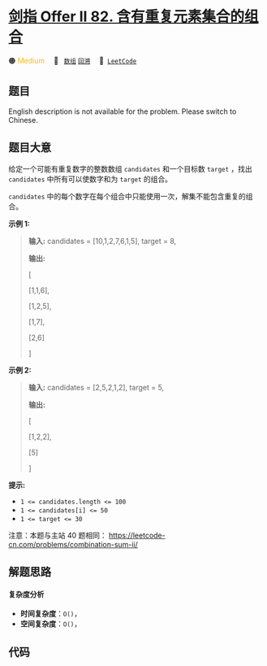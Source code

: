 # [剑指 Offer II 82. 含有重复元素集合的组合](https://leetcode.cn/problems/4sjJUc)

🟠 <font color=#ffb800>Medium</font>&emsp; 🔖&ensp; [`数组`](/tag/array.md) [`回溯`](/tag/backtracking.md)&emsp; 🔗&ensp;[`LeetCode`](https://leetcode.cn/problems/4sjJUc)

## 题目

English description is not available for the problem. Please switch to
Chinese.


## 题目大意

给定一个可能有重复数字的整数数组 `candidates` 和一个目标数 `target` ，找出 `candidates` 中所有可以使数字和为
`target` 的组合。

`candidates` 中的每个数字在每个组合中只能使用一次，解集不能包含重复的组合。



**示例  1:**

> 
> 
> 
> 
> 
> **输入:** candidates = [10,1,2,7,6,1,5], target = 8,
> 
> **输出:**
> 
> [
> 
> [1,1,6],
> 
> [1,2,5],
> 
> [1,7],
> 
> [2,6]
> 
> ]

**示例  2:**

> 
> 
> 
> 
> 
> **输入:** candidates = [2,5,2,1,2], target = 5,
> 
> **输出:**
> 
> [
> 
> [1,2,2],
> 
> [5]
> 
> ]



**提示:**

  * `1 <= candidates.length <= 100`
  * `1 <= candidates[i] <= 50`
  * `1 <= target <= 30`



注意：本题与主站 40 题相同： <https://leetcode-cn.com/problems/combination-sum-ii/>


## 解题思路

#### 复杂度分析

- **时间复杂度**：`O()`，
- **空间复杂度**：`O()`，

## 代码

```javascript

```